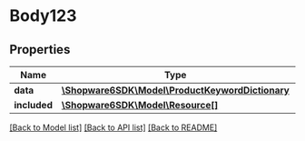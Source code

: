 # Body123

## Properties
Name | Type | Description | Notes
------------ | ------------- | ------------- | -------------
**data** | [**\Shopware6SDK\Model\ProductKeywordDictionary**](ProductKeywordDictionary.md) |  | [optional] 
**included** | [**\Shopware6SDK\Model\Resource[]**](Resource.md) |  | [optional] 

[[Back to Model list]](../../README.md#documentation-for-models) [[Back to API list]](../../README.md#documentation-for-api-endpoints) [[Back to README]](../../README.md)

